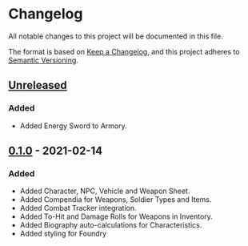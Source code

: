 # Changelog

All notable changes to this project will be documented in this file.

The format is based on [Keep a Changelog](https://keepachangelog.com/en/1.0.0/),
and this project adheres to [Semantic Versioning](https://semver.org/spec/v2.0.0.html).

## [Unreleased]

### Added
- Added Energy Sword to Armory.


## [0.1.0] - 2021-02-14

### Added
- Added Character, NPC, Vehicle and Weapon Sheet.
- Added Compendia for Weapons, Soldier Types and Items.
- Added Combat Tracker integration.
- Added To-Hit and Damage Rolls for Weapons in Inventory.
- Added Biography auto-calculations for Characteristics.
- Added styling for Foundry

[unreleased]: https://github.com/maximilianmaihoefner/foundryvtt-halo-mythic/compare/v0.1.0...HEAD
[0.1.0]: https://github.com/maximilianmaihoefner/foundryvtt-halo-mythic/releases/tag/v0.1.0
